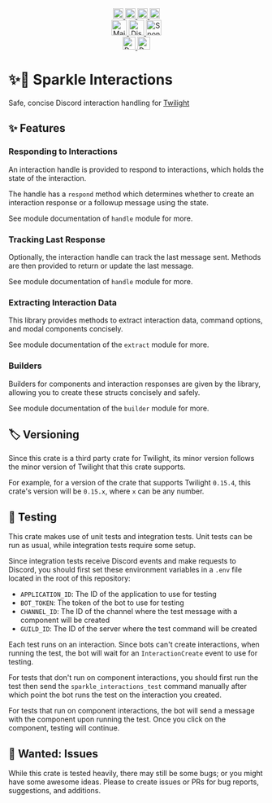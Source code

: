 <div align="center">
   <a href="https://github.com/laralove143/sparkle_interactions/issues">
      <img alt="Stars Badge" height="20" src="https://m3-markdown-badges.vercel.app/stars/2/1/laralove143/sparkle_interactions"/>
   </a>
   <a href="https://github.com/laralove143/sparkle_interactions/stargazers">
      <img alt="Issues Badge" height="20" src="https://m3-markdown-badges.vercel.app/issues/2/1/laralove143/sparkle_interactions"/>
   </a>
   <a href="https://www.rust-lang.org">
      <img alt="Rust" height="20" src="https://ziadoua.github.io/m3-Markdown-Badges/badges/Rust/rust1.svg"/>
   </a>
   <a href="https://github.com/laralove143/sparkle_interactions/tree/main?tab=MIT-1-ov-file">
      <img alt="MIT License" height="20" src="https://ziadoua.github.io/m3-Markdown-Badges/badges/LicenceMIT/licencemit1.svg"/>
   </a><br>   
   <a href="mailto:me@lara.lv">
      <img alt="Mail" height="30" src="https://ziadoua.github.io/m3-Markdown-Badges/badges/Mail/mail1.svg"/>
   </a>
   <a href="https://discord.lara.lv">
      <img alt="Discord" height="30" src="https://ziadoua.github.io/m3-Markdown-Badges/badges/Discord/discord1.svg"/>
   </a>
   <a href="https://github.com/sponsors/laralove143">
      <img alt="Sponsor" height="30" src="https://ziadoua.github.io/m3-Markdown-Badges/badges/Sponsor/sponsor1.svg"/>
   </a><br>
   <a href="https://docs.rs/sparkle_interactions">
      <img alt="Documentation" height="25" src="https://img.shields.io/docsrs/sparkle_interactions?logo=docsdotrs&label=Documentation&labelColor=555F6F&color=77DD77">
   </a>
   <a href="https://crates.io/crates/sparkle_interactions">
      <img alt="Downloads" height="25" src="https://img.shields.io/crates/d/sparkle-interactions?logo=rust&label=Downloads&labelColor=555F6F&color=77DD77">
   </a>
</div>

# ✨📄 Sparkle Interactions

Safe, concise Discord interaction handling for [Twilight](https://api.twilight.rs)

## ✨ Features

### Responding to Interactions

An interaction handle is provided to respond to interactions, which holds the state of the interaction.

The handle has a `respond` method which determines whether to create an interaction response or a followup message using the state.

See module documentation of `handle` module for more.

### Tracking Last Response

Optionally, the interaction handle can track the last message sent. Methods are then provided to return or update the last message.

See module documentation of `handle` module for more.

### Extracting Interaction Data

This library provides methods to extract interaction data, command options, and modal components concisely.

See module documentation of the `extract` module for more.

### Builders

Builders for components and interaction responses are given by the library, allowing you to create these structs concisely and safely.

See module documentation of the `builder` module for more.

## 🏷️ Versioning

Since this crate is a third party crate for Twilight, its minor version follows the minor version of Twilight that this crate supports.

For example, for a version of the crate that supports Twilight `0.15.4`, this crate's version will be `0.15.x`, where `x` can be any number.

## 🧪 Testing

This crate makes use of unit tests and integration tests. Unit tests can be run as usual, while integration tests require some setup.

Since integration tests receive Discord events and make requests to Discord, you should first set these environment variables in a `.env` file located in the root of this repository:

- `APPLICATION_ID`: The ID of the application to use for testing
- `BOT_TOKEN`: The token of the bot to use for testing
- `CHANNEL_ID`: The ID of the channel where the test message with a component will be created
- `GUILD_ID`: The ID of the server where the test command will be created

Each test runs on an interaction. Since bots can't create interactions, when running the test, the bot will wait for an `InteractionCreate` event to use for testing.

For tests that don't run on component interactions, you should first run the test then send the `sparkle_interactions_test` command manually after which point the bot runs the test on the interaction you created.

For tests that run on component interactions, the bot will send a message with the component upon running the test. Once you click on the component, testing will continue.

## 🙋 Wanted: Issues

While this crate is tested heavily, there may still be some bugs; or you might have some awesome ideas. Please to create issues or PRs for bug reports, suggestions, and additions.
